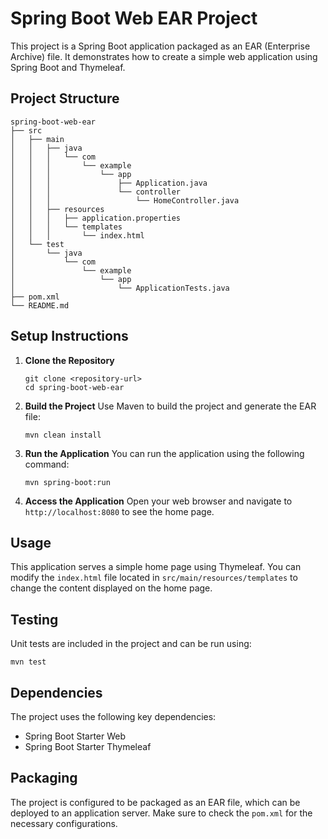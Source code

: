 # Spring Boot Web EAR Project

This project is a Spring Boot application packaged as an EAR (Enterprise Archive) file. It demonstrates how to create a simple web application using Spring Boot and Thymeleaf.

## Project Structure

```
spring-boot-web-ear
├── src
│   ├── main
│   │   ├── java
│   │   │   └── com
│   │   │       └── example
│   │   │           └── app
│   │   │               ├── Application.java
│   │   │               └── controller
│   │   │                   └── HomeController.java
│   │   ├── resources
│   │   │   ├── application.properties
│   │   │   └── templates
│   │   │       └── index.html
│   └── test
│       └── java
│           └── com
│               └── example
│                   └── app
│                       └── ApplicationTests.java
├── pom.xml
└── README.md
```

## Setup Instructions

1. **Clone the Repository**
   ```
   git clone <repository-url>
   cd spring-boot-web-ear
   ```

2. **Build the Project**
   Use Maven to build the project and generate the EAR file:
   ```
   mvn clean install
   ```

3. **Run the Application**
   You can run the application using the following command:
   ```
   mvn spring-boot:run
   ```

4. **Access the Application**
   Open your web browser and navigate to `http://localhost:8080` to see the home page.

## Usage

This application serves a simple home page using Thymeleaf. You can modify the `index.html` file located in `src/main/resources/templates` to change the content displayed on the home page.

## Testing

Unit tests are included in the project and can be run using:
```
mvn test
```

## Dependencies

The project uses the following key dependencies:
- Spring Boot Starter Web
- Spring Boot Starter Thymeleaf

## Packaging

The project is configured to be packaged as an EAR file, which can be deployed to an application server. Make sure to check the `pom.xml` for the necessary configurations.